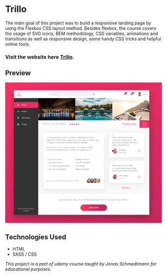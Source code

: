 # Trillo

The main goal of this project was to build a responsive landing page by using the Flexbox CSS layout method. 
Besides flexbox, the course covers the usage of SVG icons, BEM methodology, CSS variables, animations and transitions as well as responsive design, some handy CSS tricks and helpful online tools.

### Visit the website here [Trillo](https://trillo-mz.vercel.app/).

## Preview

![heroSection](./assets/img/Trillo.png)

## Technologies Used

- HTML
- SASS / CSS

_This project is a part of udemy course taught by Jonas Schmedtmann for educational purposes._